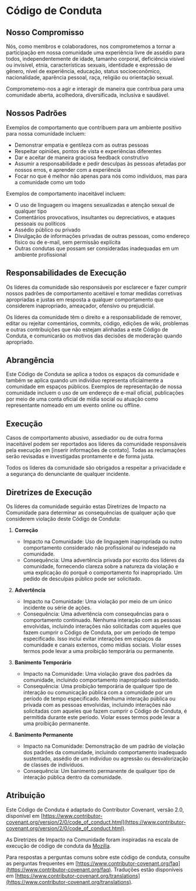 # Código de Conduta

## Nosso Compromisso

Nós, como membros e colaboradores, nos comprometemos a tornar a participação em nossa comunidade uma experiência livre de assédio para todos, independentemente de idade, tamanho corporal, deficiência visível ou invisível, etnia, características sexuais, identidade e expressão de gênero, nível de experiência, educação, status socioeconômico, nacionalidade, aparência pessoal, raça, religião ou orientação sexual.

Comprometemo-nos a agir e interagir de maneira que contribua para uma comunidade aberta, acolhedora, diversificada, inclusiva e saudável.

## Nossos Padrões

Exemplos de comportamento que contribuem para um ambiente positivo para nossa comunidade incluem:

- Demonstrar empatia e gentileza com as outras pessoas
- Respeitar opiniões, pontos de vista e experiências diferentes
- Dar e aceitar de maneira graciosa feedback construtivo
- Assumir a responsabilidade e pedir desculpas às pessoas afetadas por nossos erros, e aprender com a experiência
- Focar no que é melhor não apenas para nós como indivíduos, mas para a comunidade como um todo

Exemplos de comportamento inaceitável incluem:

- O uso de linguagem ou imagens sexualizadas e atenção sexual de qualquer tipo
- Comentários provocativos, insultantes ou depreciativos, e ataques pessoais ou políticos
- Assédio público ou privado
- Divulgação de informações privadas de outras pessoas, como endereço físico ou de e-mail, sem permissão explícita
- Outras condutas que possam ser consideradas inadequadas em um ambiente profissional

## Responsabilidades de Execução

Os líderes da comunidade são responsáveis por esclarecer e fazer cumprir nossos padrões de comportamento aceitável e tomar medidas corretivas apropriadas e justas em resposta a qualquer comportamento que considerem inapropriado, ameaçador, ofensivo ou prejudicial.

Os líderes da comunidade têm o direito e a responsabilidade de remover, editar ou rejeitar comentários, commits, código, edições de wiki, problemas e outras contribuições que não estejam alinhadas a este Código de Conduta, e comunicarão os motivos das decisões de moderação quando apropriado.

## Abrangência

Este Código de Conduta se aplica a todos os espaços da comunidade e também se aplica quando um indivíduo representa oficialmente a comunidade em espaços públicos. Exemplos de representação de nossa comunidade incluem o uso de um endereço de e-mail oficial, publicações por meio de uma conta oficial de mídia social ou atuação como representante nomeado em um evento online ou offline.

## Execução

Casos de comportamento abusivo, assediador ou de outra forma inaceitável podem ser reportados aos líderes da comunidade responsáveis pela execução em [inserir informações de contato]. Todas as reclamações serão revisadas e investigadas prontamente e de forma justa.

Todos os líderes da comunidade são obrigados a respeitar a privacidade e a segurança do denunciante de qualquer incidente.

## Diretrizes de Execução

Os líderes da comunidade seguirão estas Diretrizes de Impacto na Comunidade para determinar as consequências de qualquer ação que considerem violação deste Código de Conduta:

1. **Correção**
   - Impacto na Comunidade: Uso de linguagem inapropriada ou outro comportamento considerado não profissional ou indesejado na comunidade.
   - Consequência: Uma advertência privada por escrito dos líderes da comunidade, fornecendo clareza sobre a natureza da violação e uma explicação do porquê o comportamento foi inapropriado. Um pedido de desculpas público pode ser solicitado.

2. **Advertência**
   - Impacto na Comunidade: Uma violação por meio de um único incidente ou série de ações.
   - Consequência: Uma advertência com consequências para o comportamento continuado. Nenhuma interação com as pessoas envolvidas, incluindo interações não solicitadas com aqueles que fazem cumprir o Código de Conduta, por um período de tempo especificado. Isso inclui evitar interações em espaços da comunidade e canais externos, como mídias sociais. Violar esses termos pode levar a uma proibição temporária ou permanente.

3. **Banimento Temporário**
   - Impacto na Comunidade: Uma violação grave dos padrões da comunidade, incluindo comportamento inapropriado sustentado.
   - Consequência: Uma proibição temporária de qualquer tipo de interação ou comunicação pública com a comunidade por um período de tempo especificado. Nenhuma interação pública ou privada com as pessoas envolvidas, incluindo interações não solicitadas com aqueles que fazem cumprir o Código de Conduta, é permitida durante este período. Violar esses termos pode levar a uma proibição permanente.

4. **Banimento Permanente**
   - Impacto na Comunidade: Demonstração de um padrão de violação dos padrões da comunidade, incluindo comportamento inadequado sustentado, assédio de um indivíduo ou agressão ou desvalorização de classes de indivíduos.
   - Consequência: Um banimento permanente de qualquer tipo de interação pública dentro da comunidade.

## Atribuição

Este Código de Conduta é adaptado do Contributor Covenant, versão 2.0, disponível em [https://www.contributor-covenant.org/version/2/0/code_of_conduct.html](https://www.contributor-covenant.org/version/2/0/code_of_conduct.html).

As Diretrizes de Impacto na Comunidade foram inspiradas na escala de execução de código de conduta da [Mozilla](https://github.com/mozilla/diversity).

Para respostas a perguntas comuns sobre este código de conduta, consulte as perguntas frequentes em [https://www.contributor-covenant.org/faq](https://www.contributor-covenant.org/faq). Traduções estão disponíveis em [https://www.contributor-covenant.org/translations](https://www.contributor-covenant.org/translations).
